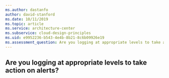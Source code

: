 ```yaml
---
ms.author: dastanfo
author: david-stanford
ms.date: 10/11/2019
ms.topic: article
ms.service: architecture-center
ms.subservice: cloud-design-principles
ms.uid: e9952236-b543-4e4b-8b21-8c6b09926e19
ms.assessment_question: Are you logging at appropriate levels to take action on alerts?
---
```

## Are you logging at appropriate levels to take action on alerts?


